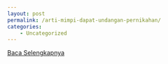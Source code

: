 ```yaml
---
layout: post
permalink: /arti-mimpi-dapat-undangan-pernikahan/
categories:
    - Uncategorized
---
```


[Baca Selengkapnya](/01)